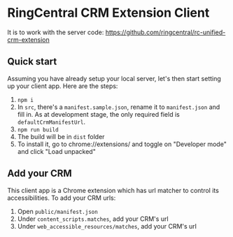 # RingCentral CRM Extension Client

It is to work with the server code: https://github.com/ringcentral/rc-unified-crm-extension

## Quick start

Assuming you have already setup your local server, let's then start setting up your client app. Here are the steps:

1. `npm i`
2. In `src`, there's a `manifest.sample.json`, rename it to `manifest.json` and fill in. As at development stage, the only required field is `defaultCrmManifestUrl`.
3. `npm run build`
4. The build will be in `dist` folder
5. To install it, go to chrome://extensions/ and toggle on "Developer mode" and click "Load unpacked"

## Add your CRM

This client app is a Chrome extension which has url matcher to control its accessibilities. To add your CRM urls:

1. Open `public/manifest.json`
2. Under `content_scripts.matches`, add your CRM's url
3. Under `web_accessible_resources/matches`, add your CRM's url